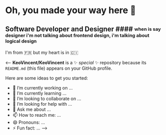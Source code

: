 # Oh, you made your way here &#x1F440;

## Software Developer and Designer #### <sub><sup>when is say designer i'm not talking about frontend design, i'm talking about logical design</sup></sub>

I'm from 🇫🇷 but my heart is in 🇨🇮


<--
**KeoVincent/KeoVincent** is a ✨ _special_ ✨ repository because its `README.md` (this file) appears on your GitHub profile.

Here are some ideas to get you started:

- 🔭 I’m currently working on ...
- 🌱 I’m currently learning ...
- 👯 I’m looking to collaborate on ...
- 🤔 I’m looking for help with ...
- 💬 Ask me about ...
- 📫 How to reach me: ...
- 😄 Pronouns: ...
- ⚡ Fun fact: ...
-->
